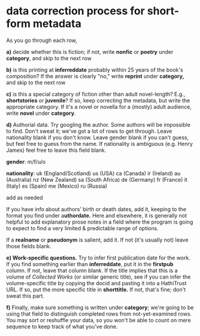 data correction process for short-form metadata
=======================================

As you go through each row,

**a)** decide whether this is fiction; if not, write **nonfic** or **poetry** under **category**, and skip to the next row

**b)** is this printing at **inferreddate** probably within 25 years of the book's composition? If the answer is clearly "no," write **reprint** under **category,** and skip to the next row

**c)** is this a special category of fiction other than adult novel-length? E.g., **shortstories** or **juvenile**? If so, keep correcting the metadata, but write the appropriate category. If it's a novel or novella for a (mostly) adult audience, write **novel** under **category**.

**d)** Authorial data. Try googling the author. Some authors will be impossible to find. Don't sweat it; we've got a lot of rows to get through. Leave nationality blank if you don't know. Leave gender blank if you can't guess, but feel free to guess from the name. If nationality is ambiguous (e.g. Henry James) feel free to leave this field blank.

**gender**: m/f/u/o

**nationality**: uk (England/Scotland)
us (USA)
ca (Canada)
ir (Ireland)
au (Australia)
nz (New Zealand)
sa (South Africa)
de (Germany)
fr (France)
it (Italy)
es (Spain)
me (Mexico)
ru (Russia)

add as needed

If you have info about authors' birth or death dates, add it, keeping to the format you find under a**uthordate.** Here and elsewhere, it is generally not helpful to add explanatory prose notes in a field where the program is going to expect to find a very limited & predictable range of options.

If a **realname** or **pseudonym** is salient, add it. If not (it's usually not) leave those fields blank.

**e) Work-specific questions.** Try to infer first publication date for the work. If you find something earlier than **inferreddate**, put it in the **firstpub** column. If not, leave that column blank. If the title implies that this is a volume of *Collected Works* (or similar generic title), see if you can infer the volume-specific title by copying the docid and pasting it into a HathiTrust URL. If so, put the more specific title in **shorttitle.** If not, that's fine; don't sweat this part.

**f)** Finally, make sure something is written under **category**; we're going to be using that field to distinguish completed rows from not-yet-examined rows. You may sort or reshuffle your data, so you won't be able to count on mere sequence to keep track of what you've done.


